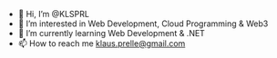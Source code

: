 - 👋 Hi, I’m @KLSPRL
- 👀 I’m interested in Web Development, Cloud Programming & Web3
- 🌱 I’m currently learning Web Development & .NET  
- 📫 How to reach me klaus.prelle@gmail.com

<!---
KLSPRL/KLSPRL is a ✨ special ✨ repository because its `README.md` (this file) appears on your GitHub profile.
You can click the Preview link to take a look at your changes.
--->
